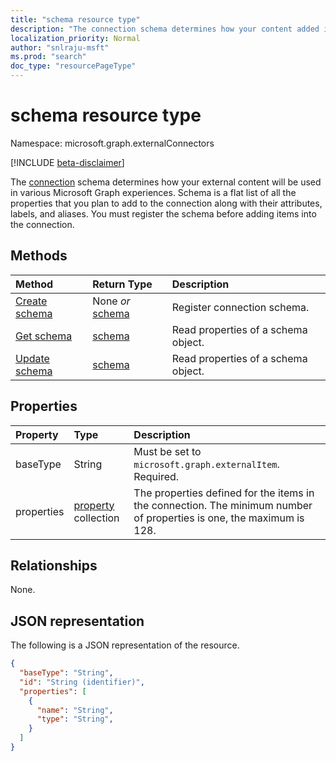 ```yaml
---
title: "schema resource type"
description: "The connection schema determines how your content added into a connection will be used in various Microsoft Graph experiences."
localization_priority: Normal
author: "snlraju-msft"
ms.prod: "search"
doc_type: "resourcePageType"
---
```


# schema resource type

Namespace: microsoft.graph.externalConnectors

[!INCLUDE [beta-disclaimer](../../includes/beta-disclaimer.md)]

The [connection](externalconnectors-externalconnection.md) schema determines how your external content will be used in various Microsoft Graph experiences. Schema is a flat list of all the properties that you plan to add to the connection along with their attributes, labels, and aliases. You must register the schema before adding items into the connection.

## Methods

| Method                                                    | Return Type                   | Description |
|:----------------------------------------------------------|:------------------------------|:--|
| [Create schema](../api/externalconnectors-externalconnection-post-schema.md) | None *or* [schema](externalconnectors-schema.md) | Register connection schema. |
| [Get schema](../api/externalconnectors-schema-get.md)                        | [schema](externalconnectors-schema.md)           | Read properties of a schema object. |
| [Update schema](../api/externalconnectors-schema-update.md) | [schema](externalconnectors-schema.md) | Read properties of a schema object. |

## Properties

| Property   | Type                               | Description                |
|:-----------|:-----------------------------------|:---------------------------|
| baseType   | String                             | Must be set to `microsoft.graph.externalItem`. Required. |
| properties | [property](externalconnectors-property.md) collection | The properties defined for the items in the connection. The minimum number of properties is one, the maximum is 128. |

## Relationships

None.

## JSON representation

The following is a JSON representation of the resource.

<!-- {
  "blockType": "resource",
  "optionalProperties": [
  ],
  "@odata.type": "microsoft.graph.externalConnectors.schema",
  "keyProperty": "id"
}-->

```json
{
  "baseType": "String",
  "id": "String (identifier)",
  "properties": [
    {
      "name": "String",
      "type": "String",
    }
  ]
}
```

<!-- uuid: 16cd6b66-4b1a-43a1-adaf-3a886856ed98
2019-02-04 14:57:30 UTC -->
<!-- {
  "type": "#page.annotation",
  "description": "schema resource",
  "keywords": "",
  "section": "documentation",
  "tocPath": ""
}-->
